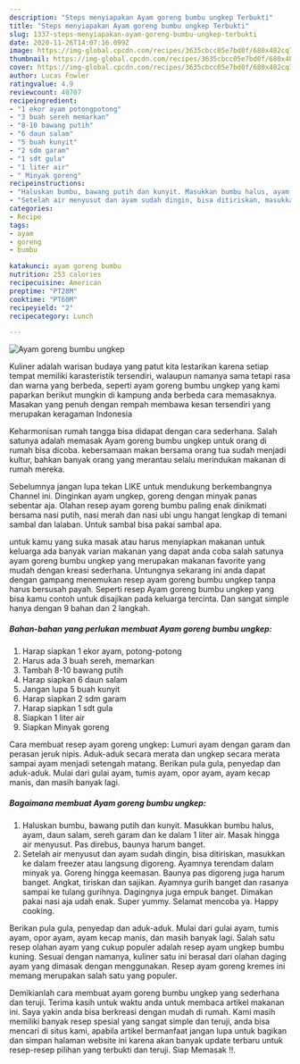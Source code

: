 ```yaml
---
description: "Steps menyiapakan Ayam goreng bumbu ungkep Terbukti"
title: "Steps menyiapakan Ayam goreng bumbu ungkep Terbukti"
slug: 1337-steps-menyiapakan-ayam-goreng-bumbu-ungkep-terbukti
date: 2020-11-26T14:07:16.099Z
image: https://img-global.cpcdn.com/recipes/3635cbcc05e7bd0f/680x482cq70/ayam-goreng-bumbu-ungkep-foto-resep-utama.jpg
thumbnail: https://img-global.cpcdn.com/recipes/3635cbcc05e7bd0f/680x482cq70/ayam-goreng-bumbu-ungkep-foto-resep-utama.jpg
cover: https://img-global.cpcdn.com/recipes/3635cbcc05e7bd0f/680x482cq70/ayam-goreng-bumbu-ungkep-foto-resep-utama.jpg
author: Lucas Fowler
ratingvalue: 4.9
reviewcount: 40707
recipeingredient:
- "1 ekor ayam potongpotong"
- "3 buah sereh memarkan"
- "8-10 bawang putih"
- "6 daun salam"
- "5 buah kunyit"
- "2 sdm garam"
- "1 sdt gula"
- "1 liter air"
- " Minyak goreng"
recipeinstructions:
- "Haluskan bumbu, bawang putih dan kunyit. Masukkan bumbu halus, ayam, daun salam, sereh garam dan ke dalam 1 liter air. Masak hingga air menyusut. Pas direbus, baunya harum banget."
- "Setelah air menyusut dan ayam sudah dingin, bisa ditiriskan, masukkan ke dalam freezer atau langsung digoreng. Ayamnya terendam dalam minyak ya. Goreng hingga keemasan. Baunya pas digoreng juga harum banget. Angkat, tiriskan dan sajikan. Ayamnya gurih banget dan rasanya sampai ke tulang gurihnya. Dagingnya juga empuk banget. Dimakan pakai nasi aja udah enak. Super yummy. Selamat mencoba ya. Happy cooking."
categories:
- Recipe
tags:
- ayam
- goreng
- bumbu

katakunci: ayam goreng bumbu 
nutrition: 253 calories
recipecuisine: American
preptime: "PT28M"
cooktime: "PT60M"
recipeyield: "2"
recipecategory: Lunch

---
```



![Ayam goreng bumbu ungkep](https://img-global.cpcdn.com/recipes/3635cbcc05e7bd0f/680x482cq70/ayam-goreng-bumbu-ungkep-foto-resep-utama.jpg)

Kuliner adalah warisan budaya yang patut kita lestarikan karena setiap tempat memiliki karasteristik tersendiri, walaupun namanya sama tetapi rasa dan warna yang berbeda, seperti ayam goreng bumbu ungkep yang kami paparkan berikut mungkin di kampung anda berbeda cara memasaknya. Masakan yang penuh dengan rempah membawa kesan tersendiri yang merupakan keragaman Indonesia

Keharmonisan rumah tangga bisa didapat dengan cara sederhana. Salah satunya adalah memasak Ayam goreng bumbu ungkep untuk orang di rumah bisa dicoba. kebersamaan makan bersama orang tua sudah menjadi kultur, bahkan banyak orang yang merantau selalu merindukan makanan di rumah mereka.

Sebelumnya jangan lupa tekan LIKE untuk mendukung berkembangnya Channel ini. Dinginkan ayam ungkep, goreng dengan minyak panas sebentar aja. Olahan resep ayam goreng bumbu paling enak dinikmati bersama nasi putih, nasi merah dan nasi ubi ungu hangat lengkap di temani sambal dan lalaban. Untuk sambal bisa pakai sambal apa.

untuk kamu yang suka masak atau harus menyiapkan makanan untuk keluarga ada banyak varian makanan yang dapat anda coba salah satunya ayam goreng bumbu ungkep yang merupakan makanan favorite yang mudah dengan kreasi sederhana. Untungnya sekarang ini anda dapat dengan gampang menemukan resep ayam goreng bumbu ungkep tanpa harus bersusah payah.
Seperti resep Ayam goreng bumbu ungkep yang bisa kamu contoh untuk disajikan pada keluarga tercinta. Dan sangat simple hanya dengan 9 bahan dan 2 langkah.


<!--inarticleads1-->

##### Bahan-bahan yang perlukan membuat Ayam goreng bumbu ungkep:

1. Harap siapkan 1 ekor ayam, potong-potong
1. Harus ada 3 buah sereh, memarkan
1. Tambah 8-10 bawang putih
1. Harap siapkan 6 daun salam
1. Jangan lupa 5 buah kunyit
1. Harap siapkan 2 sdm garam
1. Harap siapkan 1 sdt gula
1. Siapkan 1 liter air
1. Siapkan  Minyak goreng


Cara membuat resep ayam goreng ungkep: Lumuri ayam dengan garam dan perasan jeruk nipis. Aduk-aduk secara merata dan ungkep secara merata sampai ayam menjadi setengah matang. Berikan pula gula, penyedap dan aduk-aduk. Mulai dari gulai ayam, tumis ayam, opor ayam, ayam kecap manis, dan masih banyak lagi. 

<!--inarticleads2-->

##### Bagaimana membuat  Ayam goreng bumbu ungkep:

1. Haluskan bumbu, bawang putih dan kunyit. Masukkan bumbu halus, ayam, daun salam, sereh garam dan ke dalam 1 liter air. Masak hingga air menyusut. Pas direbus, baunya harum banget.
1. Setelah air menyusut dan ayam sudah dingin, bisa ditiriskan, masukkan ke dalam freezer atau langsung digoreng. Ayamnya terendam dalam minyak ya. Goreng hingga keemasan. Baunya pas digoreng juga harum banget. Angkat, tiriskan dan sajikan. Ayamnya gurih banget dan rasanya sampai ke tulang gurihnya. Dagingnya juga empuk banget. Dimakan pakai nasi aja udah enak. Super yummy. Selamat mencoba ya. Happy cooking.


Berikan pula gula, penyedap dan aduk-aduk. Mulai dari gulai ayam, tumis ayam, opor ayam, ayam kecap manis, dan masih banyak lagi. Salah satu resep olahan ayam yang cukup populer adalah resep ayam ungkep bumbu kuning. Sesuai dengan namanya, kuliner satu ini berasal dari olahan daging ayam yang dimasak dengan menggunakan. Resep ayam goreng kremes ini memang merupakan salah satu yang populer. 

Demikianlah cara membuat ayam goreng bumbu ungkep yang sederhana dan teruji. Terima kasih untuk waktu anda untuk membaca artikel makanan ini. Saya yakin anda bisa berkreasi dengan mudah di rumah. Kami masih memiliki banyak resep spesial yang sangat simple dan teruji, anda bisa mencari di situs kami, apabila artikel bermanfaat jangan lupa untuk bagikan dan simpan halaman website ini karena akan banyak update terbaru untuk resep-resep pilihan yang terbukti dan teruji. Siap Memasak !!. 
